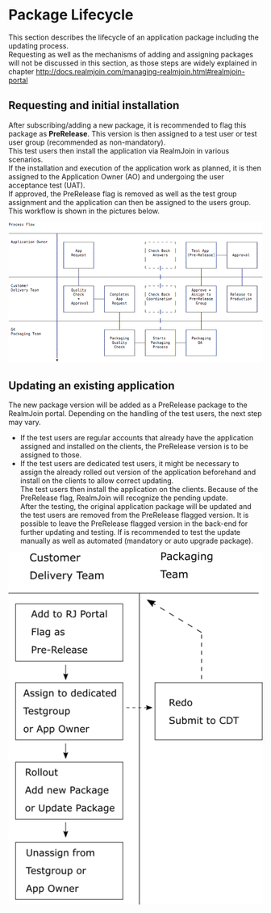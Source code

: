 
# Package Lifecycle

This section describes the lifecycle of an application package including the updating process.  
Requesting as well as the mechanisms of adding and assigning packages will not be discussed in this section, as those steps are widely explained in chapter http://docs.realmjoin.com/managing-realmjoin.html#realmjoin-portal

## Requesting and initial installation

After subscribing/adding a new package, it is recommended to flag this package as **PreRelease**. This version is then assigned to a test user or test user group (recommended as non-mandatory).  
This test users then install the application via RealmJoin in various scenarios.  
If the installation and execution of the application work as planned, it is then assigned to the Application Owner (AO) and undergoing the user acceptance test (UAT).  
If approved, the PreRelease flag is removed as well as the test group assignment and the application can then be assigned to the users group. This workflow is shown in the pictures below.

[![RJ packaging workflow](./media/rj-package-workflow.png)](./media/rj-package-workflow.png)  

## Updating an existing application

The new package version will be added as a PreRelease package to the RealmJoin portal. Depending on the handling of the test users, the next step may vary.

* If the test users are regular accounts that already have the application assigned and installed on the clients, the PreRelease version is to be assigned to those.
* If the test users are dedicated test users, it might be necessary to assign the already rolled out version of the application beforehand and install on the clients to allow correct updating.  
The test users then install the application on the clients. Because of the PreRelease flag, RealmJoin will recognize the pending update.  
After the testing, the original application package will be updated and the test users are removed from the PreRelease flagged version. It is possible to leave the PreRelease flagged version in the back-end for further updating and testing.
If is recommended to test the update manually as well as automated (mandatory or auto upgrade package).

[![RJ packaging workflow detail](./media/rj-package-workflow-detail.png)](./media/rj-package-workflow-detail.png)

<!-- Der folgende Abschnitt ist identisch mit den oberen Inhalten und wurde mit Ergänzungen versehen. Sind diese Ergänzungen richtig?

# Package Lifecycle

This section describes an install process of a new package and a package update process for existing process.

## Install a new package

After adding a new package it is recommended to flag this package as **PreRelease**. This package will then assigned to a group of test users. Install the new package to these users via RealmJoin.

If the installation and execution of the package work as planned, it will be assigned to the **Application Owner**. A **User Acceptance Test** is part of this whole process as well. If all is approved, remove the PreRelease flag and the test group assignment. Assign the new package to the users group.

The following list is a short overview about the necessary steps:

1. Add a new package with **PreRelease** flag
2. PreRelease package assignment to test users
3. Pre Release package installation to test users
4. Testing phase
5. Assignment to **Application owner**
6. Remove PreRelease flag and test group assignment
7. Assignment to all users

The following graph is shown the RealmJoin packaging workflow:

[![RJ packaging workflow](./media/rj-package-workflow.png)](./media/rj-package-workflow.png)

## Package Update Process

The new package version will be flagged as a **PreRelease** in the RealmJoin portal. This package will then assigned to a group of test users (like the assignment for a new package). Depending on the handling of the test users, the following steps may vary:

* If the test users are regular accounts that already have a previous package version assigned and installed on the clients, the PreRelease version is to be assigned to those.
* If the test users are dedicated test users, it might be necessary to assign the already rolled out version of the package on the clients. Because of the PreRelease flag, RealmJoin will recognize the pending update. After testing, the original package will be updated and the test users will remove from the PreRelease flagged version. It is possible to leave the PreRelease flagged version in the backend for further updating and testing. If is recommended to test the update manually as well as automated (mandatory or auto upgrade package).

The following list is a short overview about the necessary steps:

1. Package with **PreRelease** flag
2. PreRelease package assignment to test users
3. Testing phase
4. Delete/Reassign PreRelease Package
5. Enable AutoUpgrade for the package
6. Complete Package upgrade/roll-out

In addition to the list the following graph is an illustration of the necessary steps:

[![RJ packaging workflow detail](./media/rj-package-workflow-detail.png)](./media/rj-package-workflow-detail.png)

-->
